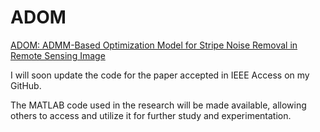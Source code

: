 # ADOM
[ADOM: ADMM-Based Optimization Model for Stripe Noise Removal in Remote Sensing Image](https://ieeexplore.ieee.org/abstract/document/10262317)





I will soon update the code for the paper accepted in IEEE Access on my GitHub.

The MATLAB code used in the research will be made available, allowing others to access and utilize it for further study and experimentation.
